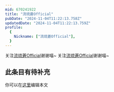 ```yaml
---
mid: 670241922
title: "流琉蒼Official"
pubDate: "2024-11-04T11:22:13.758Z"
updatedDate: "2024-11-04T11:22:13.759Z"
profile:
  {
    Nickname: ["流琉蒼Official"],
  }
---
```


关注[流琉蒼Official](https://space.bilibili.com/670241922)谢谢喵~ 关注[流琉蒼Official](https://space.bilibili.com/670241922)谢谢喵~

## 此条目有待补充
你可以在[这里](https://github.com/Yuhanawa/VTuber.ICU-Content/edit/master/v/流琉蒼Official/index.md)编辑本文
